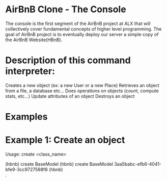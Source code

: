 # AirBnB Clone - The Console
The console is the first segment of the AirBnB project at ALX that will collectively cover fundamental concepts of higher level programming. The goal of AirBnB project is to eventually deploy our server a simple copy of the AirBnB Website(HBnB).

# Description of this command interpreter:
Creates a new object (ex: a new User or a new Place)
Retrieves an object from a file, a database etc...
Does operations on objects (count, compute stats, etc...)
Update attributes of an object
Destroys an object

# Examples
# Example 1: Create an object
Usage: create <class_name>

(hbnb) create BaseModel
(hbnb) create BaseModel
3aa5babc-efb6-4041-bfe9-3cc9727588f8
(hbnb)                   
.

